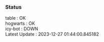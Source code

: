 ### Status


table : OK  
hogwarts : OK  
icy-bot : DOWN  
Latest Update : 2023-12-27 01:44:00.845182
